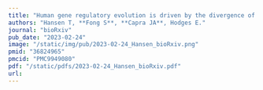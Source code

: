```yaml
---
title: "Human gene regulatory evolution is driven by the divergence of regulatory element function in both cis and trans"
authors: "Hansen T, **Fong S**, **Capra JA**, Hodges E."
journal: "bioRxiv"
pub_date: "2023-02-24"
image: "/static/img/pub/2023-02-24_Hansen_bioRxiv.png"
pmid: "36824965"
pmcid: "PMC9949080"
pdf: "/static/pdfs/2023-02-24_Hansen_bioRxiv.pdf"
url: 
---
```

